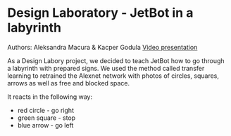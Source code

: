 # Design Laboratory - JetBot in a labyrinth

Authors: Aleksandra Macura & Kacper Godula
[Video presentation](https://youtu.be/fjIZXKG-1Q0)



As a Design Labory project, we decided to teach JetBot how to go through a labyrinth with prepared signs.
We used the method called transfer learning to retrained the Alexnet network with photos of circles, squares, arrows as well as free and blocked space.

It reacts in the following way:
* red circle - go right
* green square - stop 
* blue arrow - go left 



